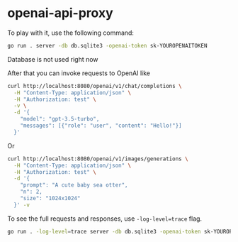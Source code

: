 # openai-api-proxy

To play with it, use the following command:

```bash
go run . server -db db.sqlite3 -openai-token sk-YOUROPENAITOKEN
```

Database is not used right now

After that you can invoke requests to OpenAI like

```bash
curl http://localhost:8080/openai/v1/chat/completions \
  -H "Content-Type: application/json" \
  -H "Authorization: test" \
  -v \
  -d '{
    "model": "gpt-3.5-turbo",
    "messages": [{"role": "user", "content": "Hello!"}]
  }' 
```

Or 

```bash
curl http://localhost:8080/openai/v1/images/generations \
  -H "Content-Type: application/json" \
  -H "Authorization: test" \
  -d '{
    "prompt": "A cute baby sea otter",
    "n": 2,
    "size": "1024x1024"
  }' -v
```

To see the full requests and responses, use `-log-level=trace` flag.

```bash
go run . -log-level=trace server -db db.sqlite3 -openai-token sk-YOUROPENAITOKEN
```
